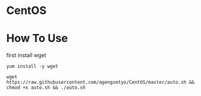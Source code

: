 # CentOS

# How To Use
first install wget
```
yum install -y wget
```
```
wget https://raw.githubusercontent.com/agengsetyo/CentOS/master/auto.sh && chmod +x auto.sh && ./auto.sh
```
```
